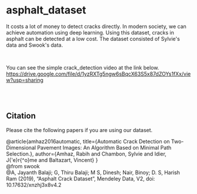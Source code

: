 # asphalt_dataset
It costs a lot of money to detect cracks directly. In modern society, we can achieve automation using deep learning. Using this dataset, cracks in asphalt can be detected at a low cost. The dataset consisted of Sylvie's data and Swook's data.

<br/>

You can see the simple crack_detection video at the link below.
https://drive.google.com/file/d/1yzRXTg5ngw6sBqcX63S5x87dZOYs1fXx/view?usp=sharing

<br/>
<br/>

## Citation
Please cite the following papers if you are using our dataset.

@article{amhaz2016automatic, title={Automatic Crack Detection on Two-Dimensional Pavement Images: An Algorithm Based on Minimal Path Selection.}, author={Amhaz, Rabih and Chambon, Sylvie and Idier, J{'e}r{^o}me and Baltazart, Vincent} }
<br/>
@from swook
<br/>
@A, Jayanth Balaji; G, Thiru Balaji; M S, Dinesh; Nair, Binoy; D. S, Harish Ram (2019), “Asphalt Crack Dataset”, Mendeley Data, V2, doi: 10.17632/xnzhj3x8v4.2

